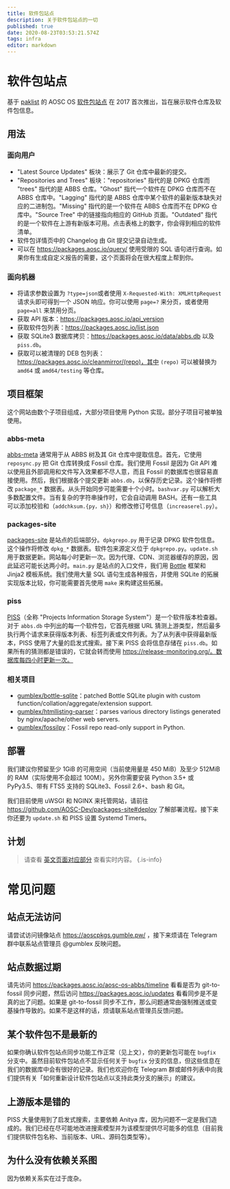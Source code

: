 ```yaml
---
title: 软件包站点
description: 关于软件包站点的一切
published: true
date: 2020-08-23T03:53:21.574Z
tags: infra
editor: markdown
---
```


# 软件包站点

基于 [paklist](https://github.com/AOSC-Dev/paklist) 的 AOSC OS [软件包站点](https://packages.aosc.io/) 在 2017 首次推出，旨在展示软件仓库及软件包信息。

## 用法

### 面向用户

- "Latest Source Updates" 板块：展示了 Git 仓库中最新的提交。
- "Repositories and Trees" 板块："repositories" 指代的是 DPKG 仓库而 "trees" 指代的是 ABBS 仓库。"Ghost" 指代一个软件在 DPKG 仓库而不在 ABBS 仓库中。"Lagging" 指代的是 ABBS 仓库中某个软件的最新版本缺失对应的二进制包。"Missing" 指代的是一个软件在 ABBS 仓库而不在 DPKG 仓库中。"Source Tree" 中的链接指向相应的 GitHub 页面。"Outdated" 指代的是一个软件在上游有新版本可用。点击表格上的数字，你会得到相应的软件清单。
- 软件包详情页中的 Changelog 由 Git 提交记录自动生成。
- 可以在 https://packages.aosc.io/query/ 使用受限的 SQL 语句进行查询。如果你有生成自定义报告的需要，这个页面将会在很大程度上帮到你。

### 面向机器

- 将请求参数设置为 `?type=json`或者使用 `X-Requested-With: XMLHttpRequest` 请求头即可得到一个 JSON 响应。你可以使用 `page=?` 来分页，或者使用 `page=all` 来禁用分页。
- 获取 API 版本：https://packages.aosc.io/api_version
- 获取软件包列表：https://packages.aosc.io/list.json
- 获取 SQLite3 数据库拷贝：https://packages.aosc.io/data/abbs.db 以及 `piss.db`。
- 获取可以被清理的 DEB 包列表：https://packages.aosc.io/cleanmirror/(repo)，其中 `(repo)` 可以被替换为 `amd64` 或 `amd64/testing` 等仓库。

## 项目框架

这个网站由数个子项目组成，大部分项目使用 Python 实现。部分子项目可被单独使用。

### abbs-meta

[abbs-meta](https://github.com/AOSC-Dev/abbs-meta) 通常用于从 ABBS 树及其 Git 仓库中提取信息。首先，它使用 `reposync.py` 把 Git 仓库转换成 Fossil 仓库。我们使用 Fossil 是因为 Git API 难以使用且外部调用和文件写入效果都不尽人意，而且 Fossil 的数据库也很容易直接使用。然后，我们根据各个提交更新 `abbs.db`，以保存历史记录。这个操作将修改 `package_*` 数据表。从头开始同步可能需要十个小时。`bashvar.py` 可以解析大多数配置文件。当有复杂的字符串操作时，它会自动调用 BASH。还有一些工具可以添加校验和（`addchksum.{py，sh}`）和修改修订号信息（`increaserel.py`）。

### packages-site

[packages-site](https://github.com/AOSC-Dev/packages-site) 是站点的后端部分。`dpkgrepo.py` 用于记录 DPKG 软件包信息。这个操作将修改 `dpkg_*` 数据表。软件包来源定义位于 `dpkgrepo.py`。`update.sh` 用于数据更新。网站每小时更新一次。因为代理、CDN、浏览器缓存的原因，因此延迟可能长达两小时。`main.py` 是站点的入口文件，我们用 [Bottle](https://bottlepy.org/) 框架和 Jinja2 模板系统。我们使用大量 SQL 语句生成各种报告，并使用 SQLite 的拓展实现版本比较，你可能需要首先使用 `make` 来构建这些拓展。

### piss

[PISS](https://github.com/AOSC-Dev/piss)（全称 "Projects Information Storage System"）是一个软件版本检查器。对于 `abbs.db` 中列出的每一个软件包，它首先根据 URL 猜测上游类型，然后最多执行两个请求来获得版本列表、标签列表或文件列表。为了从列表中获得最新版本，PISS 使用了大量的启发式搜索。接下来 PISS 会将信息存储在 `piss.db`。如果所有的猜测都是错误的，它就会转而使用 https://release-monitoring.org/。数据库每四小时更新一次。 

### 相关项目

- [gumblex/bottle-sqlite](https://github.com/gumblex/bottle-sqlite)：patched Bottle SQLite plugin with custom function/collation/aggregate/extension support.
- [gumblex/htmllisting-parser](https://github.com/gumblex/htmllisting-parser)：parses various directory listings generated by nginx/apache/other web servers.
- [gumblex/fossilpy](https://github.com/gumblex/fossilpy)：Fossil repo read-only support in Python.

## 部署

我们建议你预留至少 1GiB 的可用空间（当前使用量是 450 MiB）及至少 512MiB 的 RAM（实际使用不会超过 100M）。另外你需要安装 Python 3.5+ 或 PyPy3.5、带有 FTS5 支持的 SQLite3、Fossil 2.6+、bash 和 Git。

我们目前使用 uWSGI 和 NGINX 来托管网站，请前往 https://github.com/AOSC-Dev/packages-site#deploy 了解部署流程。接下来你还要为 `update.sh` 和 PISS 设置 Systemd Timers。

## 计划

> 请查看 [英文页面对应部分](https://wiki.aosc.io/en/infra-packages-site#plans) 查看实时内容。
{.is-info}


# 常见问题

## 站点无法访问

请尝试访问镜像站点 https://aoscpkgs.gumble.pw/ ，接下来烦请在 Telegram 群中联系站点管理员 @gumblex 反映问题。 

## 站点数据过期

请先访问 https://packages.aosc.io/aosc-os-abbs/timeline 看看是否为 git-to-fossil 同步问题，然后访问 https://packages.aosc.io/updates 看看同步是不是真的出了问题。如果是 git-to-fossil 同步不工作，那么问题通常由强制推送或变基操作导致的。如果不是这样的话，烦请联系站点管理员反馈问题。

## 某个软件包不是最新的

如果你确认软件包站点同步功能工作正常（见上文），你的更新包可能在 `bugfix` 分支中。虽然目前软件包站点不显示任何关于 `bugfix` 分支的信息，但这些信息在我们的数据库中会有很好的记录。我们也欢迎你在 Telegram 群或邮件列表中向我们提供有关「如何重新设计软件包站点以支持此类分支的展示」的建议。

## 上游版本是错的

PISS 大量使用到了启发式搜索，主要依赖 Anitya 库，因为问题不一定是我们造成的。我们已经在尽可能地改进搜索模型并为该模型提供尽可能多的信息（目前我们提供软件包名称、当前版本、URL、源码包类型等）。

## 为什么没有依赖关系图

因为依赖关系实在过于庞杂。
